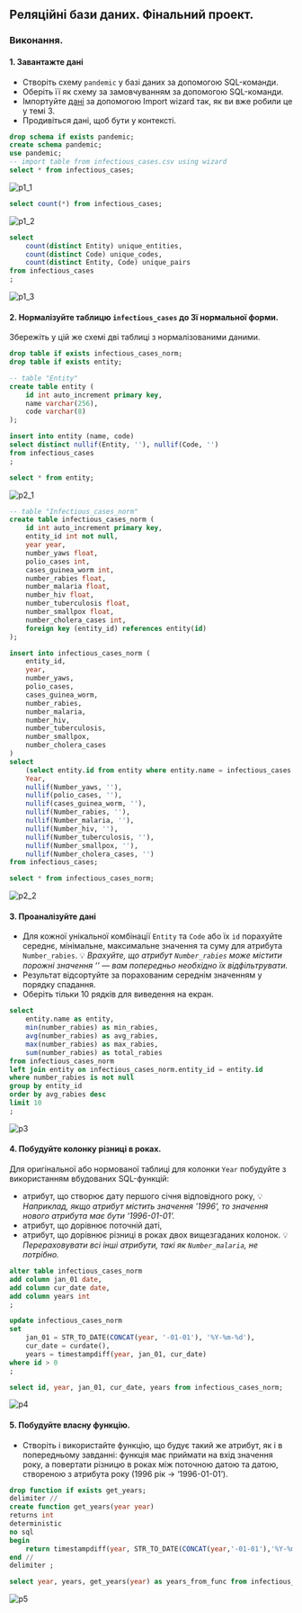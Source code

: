 ## Реляційні бази даних. Фінальний проект.

### Виконання.

#### 1. Завантажте дані
 - Створіть схему `pandemic` у базі даних за допомогою SQL-команди.
 - Оберіть її як схему за замовчуванням за допомогою SQL-команди.
 - Імпортуйте [дані](data/infectious_cases.csv) за допомогою Import wizard так, як ви вже робили це у темі 3.
 - Продивіться дані, щоб бути у контексті.

```sql
drop schema if exists pandemic;
create schema pandemic;
use pandemic;
-- import table from infectious_cases.csv using wizard
select * from infectious_cases;
```
![p1_1](p1_1.png)

```sql
select count(*) from infectious_cases;
```
![p1_2](p1_2.png)

```sql
select
    count(distinct Entity) unique_entities,
    count(distinct Code) unique_codes,
    count(distinct Entity, Code) unique_pairs
from infectious_cases
;
```
![p1_3](p1_3.png)


#### 2. Нормалізуйте таблицю `infectious_cases` до 3ї нормальної форми.
Збережіть у цій же схемі дві таблиці з нормалізованими даними.

```sql
drop table if exists infectious_cases_norm;
drop table if exists entity;

-- table "Entity"
create table entity (
    id int auto_increment primary key,
    name varchar(256),
    code varchar(8)
);

insert into entity (name, code)
select distinct nullif(Entity, ''), nullif(Code, '')
from infectious_cases
;

select * from entity;
```
![p2_1](p2_1.png)

```sql
-- table "Infectious_cases_norm"
create table infectious_cases_norm (
    id int auto_increment primary key,
    entity_id int not null,
    year year,
    number_yaws float,
    polio_cases int,
    cases_guinea_worm int,
    number_rabies float,
    number_malaria float,
    number_hiv float,
    number_tuberculosis float,
    number_smallpox float,
    number_cholera_cases int,
    foreign key (entity_id) references entity(id)
);

insert into infectious_cases_norm (
    entity_id,
    year,
    number_yaws,
    polio_cases,
    cases_guinea_worm,
    number_rabies,
    number_malaria,
    number_hiv,
    number_tuberculosis,
    number_smallpox,
    number_cholera_cases
)
select
    (select entity.id from entity where entity.name = infectious_cases.Entity),
    Year,
    nullif(Number_yaws, ''),
    nullif(polio_cases, ''),
    nullif(cases_guinea_worm, ''),
    nullif(Number_rabies, ''),
    nullif(Number_malaria, ''),
    nullif(Number_hiv, ''),
    nullif(Number_tuberculosis, ''),
    nullif(Number_smallpox, ''),
    nullif(Number_cholera_cases, '')
from infectious_cases;

select * from infectious_cases_norm;
```
![p2_2](p2_2.png)


#### 3. Проаналізуйте дані

 - Для кожної унікальної комбінації `Entity` та `Code` або їх `id` порахуйте середнє, мінімальне, максимальне значення та суму для атрибута `Number_rabies`.
💡 *Врахуйте, що атрибут `Number_rabies` може містити порожні значення ‘’ — вам попередньо необхідно їх відфільтрувати.*
 - Результат відсортуйте за порахованим середнім значенням у порядку спадання.
 - Оберіть тільки 10 рядків для виведення на екран.

```sql
select
    entity.name as entity,
    min(number_rabies) as min_rabies,
    avg(number_rabies) as avg_rabies,
    max(number_rabies) as max_rabies,
    sum(number_rabies) as total_rabies
from infectious_cases_norm
left join entity on infectious_cases_norm.entity_id = entity.id
where number_rabies is not null
group by entity_id
order by avg_rabies desc
limit 10
;
```
![p3](p3.png)

#### 4. Побудуйте колонку різниці в роках.

Для оригінальної або нормованої таблиці для колонки `Year` побудуйте з використанням вбудованих SQL-функцій:
 - атрибут, що створює дату першого січня відповідного року,
💡 *Наприклад, якщо атрибут містить значення ’1996’, то значення нового атрибута має бути ‘1996-01-01’.*
 - атрибут, що дорівнює поточній даті,
 - атрибут, що дорівнює різниці в роках двох вищезгаданих колонок.
💡 *Перераховувати всі інші атрибути, такі як `Number_malaria`, не потрібно.*
```sql
alter table infectious_cases_norm
add column jan_01 date,
add column cur_date date,
add column years int
;

update infectious_cases_norm
set
    jan_01 = STR_TO_DATE(CONCAT(year, '-01-01'), '%Y-%m-%d'),
    cur_date = curdate(),
    years = timestampdiff(year, jan_01, cur_date)
where id > 0
;

select id, year, jan_01, cur_date, years from infectious_cases_norm;
```
![p4](p4.png)

#### 5. Побудуйте власну функцію.
 - Створіть і використайте функцію, що будує такий же атрибут, як і в попередньому завданні: функція має приймати на вхід значення року, а повертати різницю в роках між поточною датою та датою, створеною з атрибута року (1996 рік → ‘1996-01-01’).

```sql
drop function if exists get_years;
delimiter //
create function get_years(year year)
returns int
deterministic
no sql
begin
    return timestampdiff(year, STR_TO_DATE(CONCAT(year,'-01-01'),'%Y-%m-%d'),curdate());
end //
delimiter ;

select year, years, get_years(year) as years_from_func from infectious_cases_norm;
```
![p5](p5.png)
